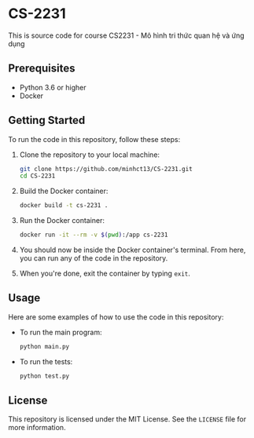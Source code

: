 # CS-2231
This is source code for course CS2231 - Mô hình tri thức quan hệ và ứng dụng

## Prerequisites

- Python 3.6 or higher
- Docker

## Getting Started

To run the code in this repository, follow these steps:

1. Clone the repository to your local machine:

    ```bash
    git clone https://github.com/minhct13/CS-2231.git
    cd CS-2231
    ```

2. Build the Docker container:

    ```bash
    docker build -t cs-2231 .
    ```

3. Run the Docker container:

    ```bash
    docker run -it --rm -v $(pwd):/app cs-2231
    ```

4. You should now be inside the Docker container's terminal. From here, you can run any of the code in the repository.

5. When you're done, exit the container by typing `exit`.

## Usage

Here are some examples of how to use the code in this repository:

- To run the main program:

    ```bash
    python main.py
    ```

- To run the tests:

    ```bash
    python test.py
    ```

## License

This repository is licensed under the MIT License. See the `LICENSE` file for more information.
